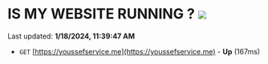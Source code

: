 # IS MY WEBSITE RUNNING ? [![](https://img.shields.io/static/v1?label=Sponsor&message=%E2%9D%A4&logo=GitHub&color=%23fe8e86)](https://github.com/sponsors/<username>)

Last updated: **1/18/2024, 11:39:47 AM**

- `GET` [https://youssefservice.me](https://youssefservice.me) - **Up** (167ms)
